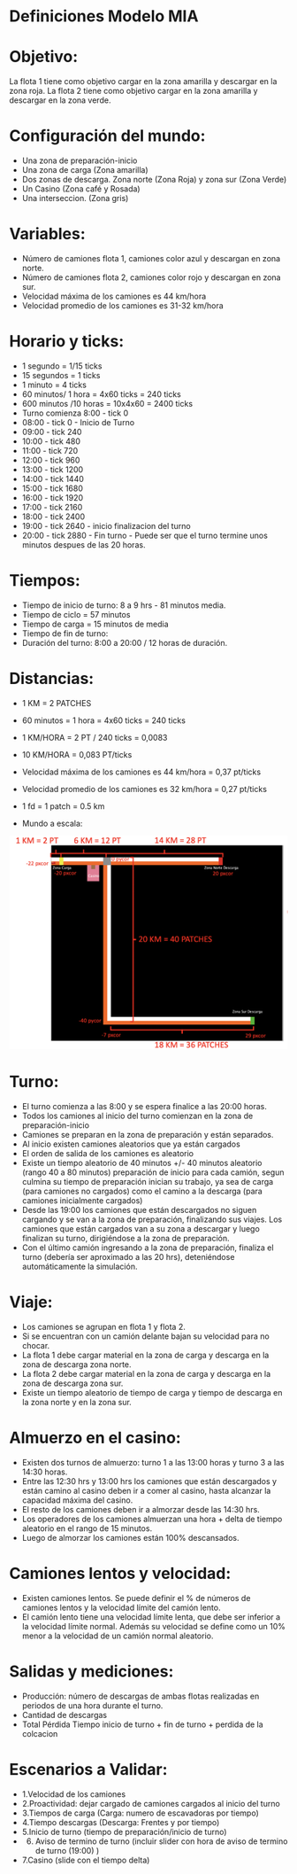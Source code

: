 # Definiciones Modelo MIA

# Objetivo: 

La flota 1 tiene como objetivo cargar en la zona amarilla y descargar en la zona roja. La flota 2 tiene como objetivo cargar en la zona amarilla y descargar en la zona verde.       

# Configuración del mundo:

- Una zona de preparación-inicio
- Una zona de carga (Zona amarilla)
- Dos zonas de descarga. Zona norte (Zona Roja) y zona sur  (Zona Verde)
- Un Casino (Zona café y Rosada)
- Una interseccion. (Zona gris)

# Variables:

- Número de camiones flota 1, camiones color azul y descargan en zona norte.
- Número de camiones flota 2, camiones color rojo y descargan en zona sur.
- Velocidad máxima de los camiones es 44 km/hora
- Velocidad promedio de los camiones es 31-32 km/hora       

# Horario y ticks:

- 1 segundo = 1/15 ticks
- 15 segundos = 1 ticks
- 1 minuto = 4 ticks
- 60 minutos/ 1 hora = 4x60 ticks = 240 ticks
- 600 minutos /10 horas = 10x4x60 = 2400 ticks 
- Turno comienza 8:00 - tick 0
- 08:00 - tick 0 - Inicio de Turno
- 09:00 - tick 240 
- 10:00 - tick 480 
- 11:00 - tick 720 
- 12:00 - tick 960 
- 13:00 - tick 1200 
- 14:00 - tick 1440 
- 15:00 - tick 1680 
- 16:00 - tick 1920 
- 17:00 - tick 2160 
- 18:00 - tick 2400  
- 19:00 - tick 2640 - inicio finalizacion del turno
- 20:00 - tick 2880 - Fin turno - Puede ser que el turno termine unos minutos despues de las 20 horas.

# Tiempos:

- Tiempo de inicio de turno: 8 a 9 hrs - 81 minutos media.
- Tiempo de ciclo = 57 minutos
- Tiempo de carga = 15 minutos de media
- Tiempo de fin de turno:
- Duración del turno: 8:00 a 20:00 / 12 horas de duración.

# Distancias:

- 1 KM = 2 PATCHES
- 60 minutos = 1 hora = 4x60 ticks = 240 ticks
- 1 KM/HORA = 2 PT / 240 ticks  =  0,0083
- 10 KM/HORA = 0,083 PT/ticks

- Velocidad máxima de los camiones es 44 km/hora = 0,37 pt/ticks
- Velocidad promedio de los camiones es 32 km/hora   = 0,27 pt/ticks
- 1 fd =  1 patch = 0.5 km

- Mundo a escala: 

![alt text](https://github.com/mhjhr/MIA/blob/f8a924682e451c7f116e5ced85ebb0d90d1b9933/mundo%20a%20escala.png)

#  Turno:

- El turno comienza a las 8:00 y se espera finalice a las 20:00 horas.
- Todos los camiones al inicio del turno comienzan en la zona de preparación-inicio
- Camiones se preparan en la zona de preparación y están separados.
- Al inicio existen camiones aleatorios que ya están cargados
- El orden de salida de los camiones es aleatorio
- Existe un tiempo aleatorio de 40 minutos +/- 40 minutos aleatorio (rango 40 a 80 minutos) preparación de inicio para cada camión, segun culmina su tiempo de preparación inician su trabajo, ya sea de carga (para camiones no cargados)  como el camino a la descarga (para camiones inicialmente cargados)
- Desde las 19:00 los camiones que están descargados no siguen cargando y se van a la zona de preparación, finalizando sus viajes. Los camiones que están cargados van a su zona a descargar y luego finalizan su turno, dirigiéndose a la zona de preparación.
- Con el último camión ingresando a la zona de preparación, finaliza el turno (debería ser aproximado a las 20 hrs), deteniéndose automáticamente la simulación.

#  Viaje:
- Los camiones se agrupan en flota 1 y flota 2.
- Si se encuentran con un camión delante bajan su velocidad para no chocar.
- La flota 1 debe cargar material en la zona de carga y descarga en la zona de descarga zona norte.
- La flota 2 debe cargar material en la zona de carga y descarga en la zona de descarga zona sur.
- Existe un tiempo aleatorio de tiempo de carga y tiempo de descarga en la zona norte y en la zona sur.

# Almuerzo en el casino:

- Existen dos turnos de almuerzo: turno 1 a las  13:00  horas y turno 3 a las 14:30 horas.
- Entre  las 12:30 hrs y 13:00 hrs los camiones que están descargados y están camino al casino deben ir a comer al casino, hasta alcanzar la capacidad máxima del casino.
- El resto de los camiones deben ir a almorzar desde las 14:30 hrs.
- Los operadores de los camiones almuerzan una hora + delta de tiempo aleatorio  en el rango de 15 minutos.
- Luego de almorzar los camiones están 100% descansados.

#  Camiones lentos y velocidad:

- Existen camiones lentos. Se puede definir el % de números de camiones lentos y la velocidad límite del camión lento. 
- El camión lento tiene una velocidad límite lenta, que debe ser inferior a la velocidad límite normal. Además su velocidad se define como un 10% menor a la velocidad de un camión normal aleatorio.

# Salidas y mediciones:

- Producción: número de descargas de ambas flotas realizadas en periodos de una hora durante el turno. 
- Cantidad de descargas
- Total Pérdida
Tiempo inicio de turno + fin de turno + perdida de la colcacion

# Escenarios a Validar:

-  1.Velocidad de los camiones
-  2.Proactividad: dejar cargado de camiones cargados al inicio del turno
-  3.Tiempos de carga (Carga: numero de escavadoras por tiempo) 
-  4.Tiempo descargas (Descarga: Frentes y por tiempo) 
-  5.Inicio de turno (tiempo de preparación/inicio de turno)
-  6. Aviso de termino de turno (incluir slider con hora de aviso de termino de turno (19:00) )
-  7.Casino (slide con el tiempo delta)


